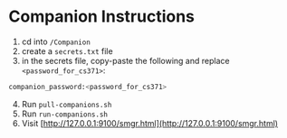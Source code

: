 # Companion Instructions

1. cd into `/Companion`
2. create a `secrets.txt` file
3. in the secrets file, copy-paste the following and replace `<password_for_cs371>`:
```sh
companion_password:<password_for_cs371>
```
4. Run `pull-companions.sh`
5. Run `run-companions.sh`
5. Visit [http://127.0.0.1:9100/smgr.html](http://127.0.0.1:9100/smgr.html)

